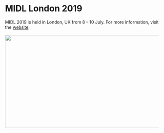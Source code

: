 # MIDL London 2019

MIDL 2019 is held in London, UK from 8 – 10 July. For more information, visit the <a href="https://2019.midl.io/">website</a>.
<br><br>
<img src="https://2019.midl.io/wp-content/uploads/sites/130/2018/10/london-with-victoria-bridge-and-big-ben-england_800_cropped_website.png" width="800" height="304"/>
